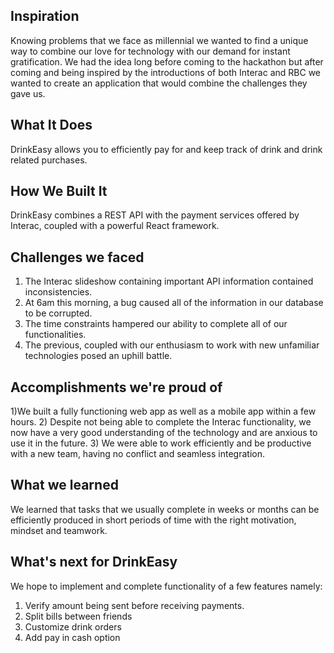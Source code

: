 ## Inspiration
Knowing problems that we face as millennial we wanted to find a unique way to combine our love for technology with our demand for instant gratification. We had the idea long before coming to the hackathon but after coming and being inspired by the introductions of both Interac and RBC we wanted to create an application that would combine the challenges they gave us.

## What It Does
DrinkEasy allows you to efficiently pay for and keep track of drink and drink related purchases. 

## How We Built It
DrinkEasy combines a REST API with the payment services offered by Interac, coupled with a powerful React framework. 

## Challenges we faced
1) The Interac slideshow containing important API information contained inconsistencies.
2)  At 6am this morning, a bug caused all of the information in our database to be corrupted.
3) The time constraints hampered our ability to complete all of our functionalities.
4) The previous, coupled with our enthusiasm to work with new unfamiliar technologies posed an uphill battle.

## Accomplishments we're proud of
1)We built a fully functioning web app as well as a mobile app within a few hours.
2) Despite not being able to complete the Interac functionality, we now have a very good understanding of the technology and are anxious to use it in the future.
3) We were able to work efficiently and be productive with a new team, having no conflict and seamless integration.

## What we learned
We learned that tasks that we usually complete in weeks or months can be efficiently produced in short periods of time with the right motivation, mindset and teamwork.

## What's next for DrinkEasy
We hope to implement and complete functionality of a few features namely:
1) Verify amount being sent before receiving payments.
2) Split bills between friends
3) Customize drink orders
4) Add pay in cash option

